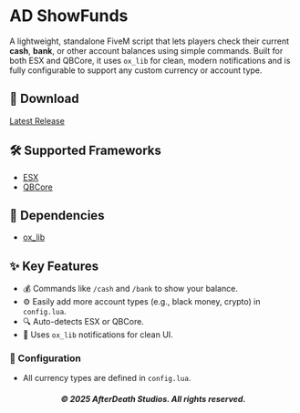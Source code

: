 # AD ShowFunds

A lightweight, standalone FiveM script that lets players check their current **cash**, **bank**, or other account balances using simple commands. Built for both ESX and QBCore, it uses `ox_lib` for clean, modern notifications and is fully configurable to support any custom currency or account type.

## 💾 Download

[Latest Release](https://github.com/Afterdeathstudio/AD-ShowFunds/releases/tag/release)

## 🛠️ Supported Frameworks

- [ESX](https://github.com/esx-framework/esx_core)
- [QBCore](https://github.com/qbcore-framework/qb-core)

## 🔗 Dependencies

- [ox_lib](https://github.com/overextended/ox_lib)

## ✨ Key Features

- 💰 Commands like `/cash` and `/bank` to show your balance.
- ⚙️ Easily add more account types (e.g., black money, crypto) in `config.lua`.
- 🔍 Auto-detects ESX or QBCore.
- 🧠 Uses `ox_lib` notifications for clean UI.

### 🔧 Configuration

- All currency types are defined in `config.lua`.

<h6 align="center"><strong>© 2025 AfterDeath Studios. All rights reserved.<strong></h6>